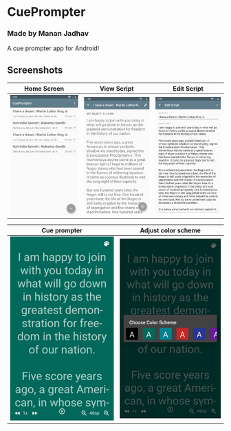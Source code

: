 # CuePrompter
### Made by Manan Jadhav

A cue prompter app for Android!

## Screenshots
| Home Screen | View Script | Edit Script |
| - | - | - |
| ![](./screenshots/1.jpg) | ![](./screenshots/2.jpg) | ![](./screenshots/3.jpg) |

| Cue prompter | Adjust color scheme |
| - | - |
| ![](./screenshots/4.jpg) | ![](./screenshots/5.jpg) |
